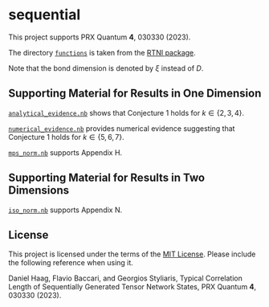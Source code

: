 # sequential

This project supports PRX Quantum **4**, 030330 (2023).

The directory [`functions`](./functions) is taken from the [RTNI package](https://github.com/MotohisaFukuda/RTNI).

Note that the bond dimension is denoted by $\xi$ instead of $D$.

## Supporting Material for Results in One Dimension

[`analytical_evidence.nb`](./notebooks/analytical_evidence.nb) shows that Conjecture 1 holds for  $k \in \lbrace 2, 3, 4 \rbrace$.

[`numerical_evidence.nb`](./notebooks/numerical_evidence.nb) provides numerical evidence suggesting that Conjecture 1 holds for  $k \in \lbrace 5, 6, 7 \rbrace$.

[`mps_norm.nb`](./notebooks/mps_norm.nb) supports Appendix H.

## Supporting Material for Results in Two Dimensions

[`iso_norm.nb`](./notebooks/iso_norm.nb) supports Appendix N.

## License

This project is licensed under the terms of the [MIT License](./LICENSE.md). Please include the following reference when using it.

Daniel Haag, Flavio Baccari, and Georgios Styliaris, Typical Correlation Length of Sequentially Generated Tensor Network States, PRX Quantum **4**, 030330 (2023).
